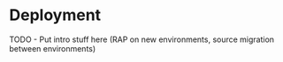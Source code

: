 # Deployment

TODO - Put intro stuff here \(RAP on new environments, source migration between environments\)

